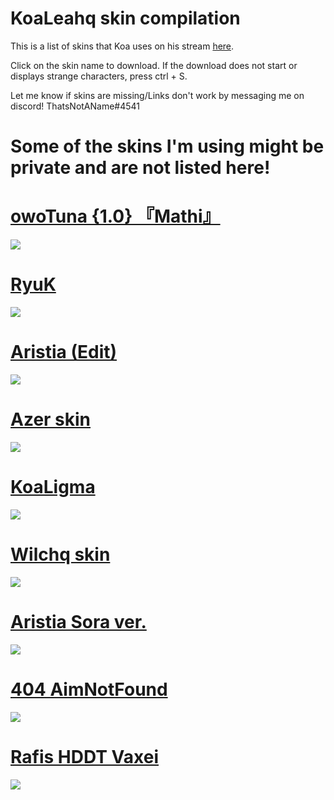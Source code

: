 # KoaLeahq skin compilation


This is a list of skins that Koa uses on his stream [here](https://twitch.tv/KoaLeahq).

Click on the skin name to download. If the download does not start or displays strange characters, press ctrl + S.

Let me know if skins are missing/Links don't work by messaging me on discord! ThatsNotAName#4541

# Some of the skins I'm using might be private and are not listed here!

# [owoTuna {1.0} 『Mathi』](https://bit.ly/2McmuiN)
![](https://i.imgur.com/plMtXPx.png)

# [RyuK](http://download1301.mediafire.com/m6peopfrwkyg/wso178mbt77dkx5/Komori+-+Ryugumink+Komori%5C%27s+Style+%28Megumin+-+Eihi%29.osk)
![](https://i.imgur.com/SzIdkW4.png)

# [Aristia (Edit) ](https://puu.sh/BSj1V/6c9d4d0e79.osk)
![](https://i.imgur.com/C0aOPWc.png)

# [Azer skin](https://bit.ly/2SwUlBI)
![](https://i.imgur.com/JpFWRs6.png)

# [KoaLigma](https://bit.ly/2ZKHkrw)
![](https://i.imgur.com/5ASCXeY.png)

# [Wilchq skin](https://bit.ly/2zz5QmX)
![](https://i.imgur.com/XpBc2ez.png)

# [Aristia Sora ver.](https://puu.sh/ElNSJ/4ab40f20fc.osk)
![](https://i.imgur.com/N2TNwoy.png)

# [404 AimNotFound](https://circle-people.com/wp-content/Skins/404%20AimNotFound/404%20AimNotFound%202018-06-10.osk)
![](https://i.imgur.com/vs0N3gU.jpg)

# [Rafis HDDT Vaxei](https://joofixd.s-ul.eu/NyoJDqSp)
![](https://i.imgur.com/v6l7tYJ.jpg)
